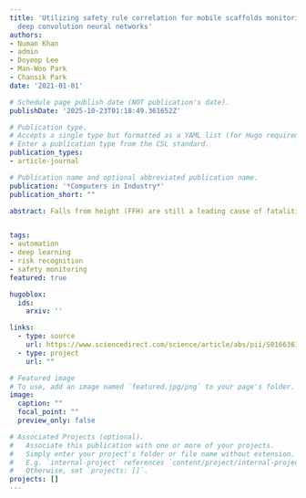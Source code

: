 ```yaml
---
title: 'Utilizing safety rule correlation for mobile scaffolds monitoring leveraging
  deep convolution neural networks'
authors:
- Numan Khan
- admin
- Doyeop Lee
- Man-Woo Park
- Chansik Park
date: '2021-01-01'

# Schedule page publish date (NOT publication's date).
publishDate: '2025-10-23T01:18:49.361652Z'

# Publication type.
# Accepts a single type but formatted as a YAML list (for Hugo requirements).
# Enter a publication type from the CSL standard.
publication_types:
- article-journal

# Publication name and optional abbreviated publication name.
publication: '*Computers in Industry*'
publication_short: ""

abstract: Falls from height (FFH) are still a leading cause of fatalities in the construction industry, which also includes scaffolding related accidents. Despite regular safety inspections, numerous scaffolding-related accidents occur at the construction site. The current safety monitoring practices are not only impractical but also infeasible due to the dynamicity of the construction environment. Since a separate computer training and detection process is generally required to acquire spatiotemporal reasoning to control a single hazard thus previous efforts in vision intelligence applications to improve safety monitoring are still limited to specific hazards. Also, in regard to detecting unsafe situations based on extracted correlations from safety rules, to date, previous studies have devoted little attention to this domain. To address these issues, this study proposes a correlation-based approach for mobile scaffold safety monitoring and detecting workers' unsafe behaviors. A deep neural network, Mask R-CNN, was used for the classification and segmentation of workers' tasks, combined with an object correlation detection (OCD) module to identify workers' unsafe behaviors. The approach divides the overall construction worker's safety into two subsets: classification of workers and detection of safe (class-1) and unsafe (class-2) behavior using the OCD block. The overall performance was evaluated on a set of real scenarios, with test results showing 85 % and 97 % precision and recall for class-1 (safe behavior) and 91 % and 65 % precision and recall for class-2 (unsafe behavior). The overall accuracy of 86 % confirms the Mask R-CNN-based OCD module's applicability for detecting workers' unsafe behavior effectively in a construction environment.


tags:
- automation
- deep learning
- risk recognition
- safety monitoring
featured: true

hugoblox:
  ids:
    arxiv: ''

links:
  - type: source
    url: https://www.sciencedirect.com/science/article/abs/pii/S0166361521000555
  - type: project
    url: ""

# Featured image
# To use, add an image named `featured.jpg/png` to your page's folder. 
image:
  caption: ""
  focal_point: ""
  preview_only: false

# Associated Projects (optional).
#   Associate this publication with one or more of your projects.
#   Simply enter your project's folder or file name without extension.
#   E.g. `internal-project` references `content/project/internal-project/index.md`.
#   Otherwise, set `projects: []`.
projects: []
---
```

